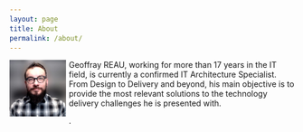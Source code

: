 ```yaml
---
layout: page
title: About
permalink: /about/
---
```


<img src="/content/images/20210414080304-profile_2.jpg" alt="Profile photo" width=100px style="float: left; padding-right: 5px;">Geoffray REAU, working for more than 17 years in the IT field, is currently a confirmed IT Architecture Specialist.<br/>From Design to Delivery and beyond, his main objective is to provide the most relevant solutions to the technology delivery challenges he is presented with.

.
